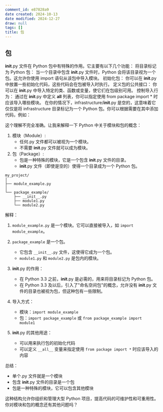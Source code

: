 ```yaml
---
comment_id: e87828a9
date created: 2024-10-13
date modified: 2024-12-27
draw: null
tags: []
title: 包
---
```

## 包

**init**.py 文件在 Python 包中有特殊的作用。它主要有以下几个功能：
将目录标记为 Python 包：
当一个目录中包含 **init**.py 文件时，Python 会将该目录视为一个包。这允许你使用 import 语句从该包中导入模块。
初始化包：
你可以在 **init**.py 中放置一些初始化代码，这些代码会在包被导入时执行。
定义包的公共接口：
你可以在 **init**.py 中导入特定的类、函数或变量，使它们在包级别可用。
控制导入行为：
通过在 **init**.py 中定义 **all** 列表，你可以指定使用 from package import * 时应该导入哪些模块。
在你的情况下，infrastructure/**init**.py 是空的，这意味着它仅仅是将 infrastructure 目录标记为一个 Python 包。你可以根据需要在其中添加代码，例如：

这个理解不完全准确。让我来解释一下 Python 中关于模块和包的概念：

1. 模块（Module）:
   - 任何.py 文件都可以被视为一个模块。
   - 不需要 **init**.py 文件就可以成为模块。
2. 包（Package）:
   - 包是一种特殊的模块，它是一个包含 **init**.py 文件的目录。
   - **init**.py 文件（即使是空的）使得一个目录成为一个 Python 包。

```plaintext
my_project/
│
├── module_example.py
│
└── package_example/
    ├── __init__.py
    ├── module1.py
    └── module2.py

```

解释：

1. `module_example.py` 是一个模块。它可以直接被导入，如 `import module_example`。
2. `package_example` 是一个包。
   - 它包含 `__init__.py` 文件，这使得它成为一个包。
   - `module1.py` 和 `module2.py` 是包内的模块。

3. **init**.py 的作用：
   - 在 Python 3.3 之前，**init**.py 是必需的，用来将目录标记为 Python 包。
   - 在 Python 3.3 及以后，引入了"命名空间包"的概念，允许没有 **init**.py 文件的目录也被视为包，但这种包有一些限制。

4. 导入方式：
   - 模块：`import module_example`
   - 包：`import package_example` 或 `from package_example import module1`

5. **init**.py 的其他用途：
   - 可以用来执行包的初始化代码
   - 可以定义 `__all__` 变量来指定使用 `from package import *` 时应该导入的内容

总结：

- 单个.py 文件就是一个模块
- 包含 **init**.py 文件的目录是一个包
- 包是一种特殊的模块，它可以包含其他模块

这种结构允许你组织和管理大型 Python 项目，提高代码的可维护性和可重用性。你对模块和包的概念还有其他问题吗？

